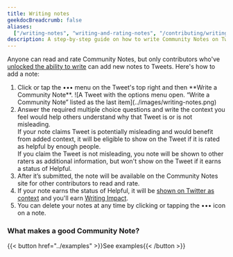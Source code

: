 ```yaml
---
title: Writing notes
geekdocBreadcrumb: false
aliases:
  ["/writing-notes", "writing-and-rating-notes", "/contributing/writing-notes"]
description: A step-by-step guide on how to write Community Notes on Twitter.
---
```


Anyone can read and rate Community Notes, but only contributors who've [unlocked the ability to write](../writing-ability) can add new notes to Tweets. Here's how to add a note:

1. <div> Click or tap the ••• menu on the Tweet's top right and then **Write a Community Note**.
    ![A Tweet with the options menu open. “Write a Community Note” listed as the last item](../images/writing-notes.png)
   </div>

2. <div>Answer the required multiple choice questions and write the context you feel would help others understand why that Tweet is or is not misleading. <br/> If your note claims Tweet is potentially misleading and would benefit from added context, it will be eligible to show on the Tweet if it is rated as helpful by enough people. <br/> If you claim the Tweet is not misleading, you note will be shown to other raters as additional information, but won't show on the Tweet if it earns a status of Helpful.</div>

3. <div>After it’s submitted, the note will be available on the Community Notes site for other contributors to read and rate. </div>

4. <div> If your note earns the status of Helpful, it will be <a href="../notes-on-twitter/">shown on Twitter as context</a> and you'll earn <a href="../impact">Writing Impact</a>.</div>

5. <div> You can delete your notes at any time by clicking or tapping the ••• icon on a note. </div>

<div class="info-box">

### What makes a good Community Note?

{{< button href="../examples" >}}See examples{{< /button >}}

</div>

<br>

